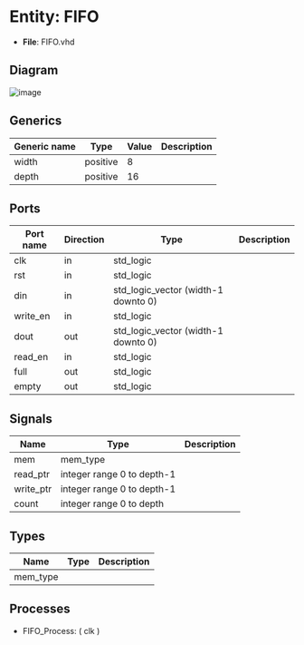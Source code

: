 # Entity: FIFO 

- **File**: FIFO.vhd
## Diagram

![image](README.png)
## Generics

| Generic name | Type     | Value | Description |
| ------------ | -------- | ----- | ----------- |
| width        | positive | 8     |             |
| depth        | positive | 16    |             |
## Ports

| Port name | Direction | Type                                | Description |
| --------- | --------- | ----------------------------------- | ----------- |
| clk       | in        | std_logic                           |             |
| rst       | in        | std_logic                           |             |
| din       | in        | std_logic_vector (width-1 downto 0) |             |
| write_en  | in        | std_logic                           |             |
| dout      | out       | std_logic_vector (width-1 downto 0) |             |
| read_en   | in        | std_logic                           |             |
| full      | out       | std_logic                           |             |
| empty     | out       | std_logic                           |             |
## Signals

| Name      | Type                       | Description |
| --------- | -------------------------- | ----------- |
| mem       | mem_type                   |             |
| read_ptr  | integer range 0 to depth-1 |             |
| write_ptr | integer range 0 to depth-1 |             |
| count     | integer range 0 to depth   |             |
## Types

| Name     | Type | Description |
| -------- | ---- | ----------- |
| mem_type |      |             |
## Processes
- FIFO_Process: ( clk )
